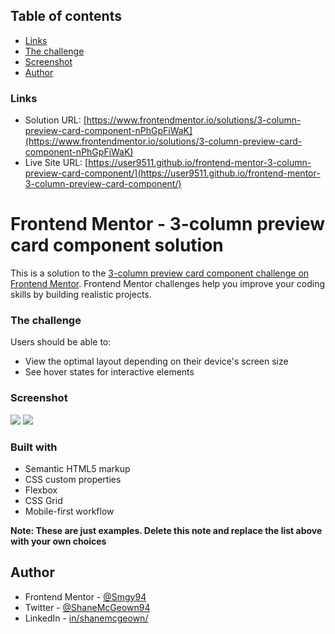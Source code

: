 ## Table of contents

- [Links](#links)
- [The challenge](#the-challenge)
- [Screenshot](#screenshot)
- [Author](#author)

### Links

- Solution URL: [https://www.frontendmentor.io/solutions/3-column-preview-card-component-nPhGpFiWaK](https://www.frontendmentor.io/solutions/3-column-preview-card-component-nPhGpFiWaK)
- Live Site URL: [https://user9511.github.io/frontend-mentor-3-column-preview-card-component/](https://user9511.github.io/frontend-mentor-3-column-preview-card-component/)

# Frontend Mentor - 3-column preview card component solution

This is a solution to the [3-column preview card component challenge on Frontend Mentor](https://www.frontendmentor.io/challenges/3column-preview-card-component-pH92eAR2-). Frontend Mentor challenges help you improve your coding skills by building realistic projects.

### The challenge

Users should be able to:

- View the optimal layout depending on their device's screen size
- See hover states for interactive elements

### Screenshot

![](./images/screenshot01.png)
![](./images/screenshot02.png)

### Built with

- Semantic HTML5 markup
- CSS custom properties
- Flexbox
- CSS Grid
- Mobile-first workflow

**Note: These are just examples. Delete this note and replace the list above with your own choices**

## Author

- Frontend Mentor - [@Smgy94](https://www.frontendmentor.io/profile/Smgy94)
- Twitter - [@ShaneMcGeown94](https://twitter.com/ShaneMcGeown94)
- LinkedIn - [in/shanemcgeown/](https://www.linkedin.com/in/shanemcgeown/)
